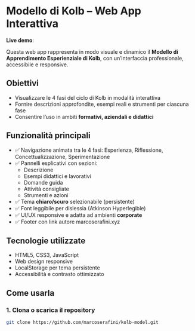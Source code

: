 # Modello di Kolb – Web App Interattiva

**Live demo**: 

Questa web app rappresenta in modo visuale e dinamico il **Modello di Apprendimento Esperienziale di Kolb**, con un’interfaccia professionale, accessibile e responsive.

## Obiettivi
- Visualizzare le 4 fasi del ciclo di Kolb in modalità interattiva
- Fornire descrizioni approfondite, esempi reali e strumenti per ciascuna fase
- Consentire l’uso in ambiti **formativi, aziendali e didattici**

##  Funzionalità principali
- ✅ Navigazione animata tra le 4 fasi: Esperienza, Riflessione, Concettualizzazione, Sperimentazione
- ✅ Pannelli esplicativi con sezioni:
  - Descrizione
  - Esempi didattici e lavorativi
  - Domande guida
  - Attività consigliate
  - Strumenti e azioni
- ✅ Tema **chiaro/scuro** selezionabile (persistente)
- ✅ Font leggibile per dislessia (Atkinson Hyperlegible)
- ✅ UI/UX responsive e adatta ad ambienti **corporate**
- ✅ Footer con link autore marcoserafini.xyz

## Tecnologie utilizzate
- HTML5, CSS3, JavaScript
- Web design responsive
- LocalStorage per tema persistente
- Accessibilità e contrasto ottimizzato

## Come usarla

### 1. Clona o scarica il repository
```bash
git clone https://github.com/marcoserafini/kolb-model.git
